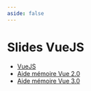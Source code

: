 ```yaml
---
aside: false
---
```


# Slides VueJS

<ClientOnly>
<SlidesDeck src="vuejs" />
</ClientOnly>

- [VueJS](https://vuejs.org/)
- [Aide mémoire Vue 2.0](../cheatsheets/vuejs/index.md)
- [Aide mémoire Vue 3.0](../cheatsheets/vuejs3/index.md)